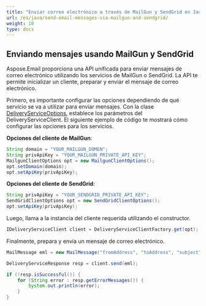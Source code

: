```yaml
---
title: "Enviar correo electrónico a través de MailGun y SendGrid en Java"
url: /es/java/send-email-messages-via-mailgun-and-sendgrid/
weight: 10
type: docs
---
```


## **Enviando mensajes usando MailGun y SendGrid**

Aspose.Email proporciona una API unificada para enviar mensajes de correo electrónico utilizando los servicios de MailGun o SendGrid. La API te permite inicializar un cliente, preparar y enviar el mensaje de correo electrónico.

Primero, es importante configurar las opciones dependiendo de qué servicio se va a utilizar para enviar mensajes. Con la clase [DeliveryServiceOptions](https://reference.aspose.com/email/java/com.aspose.email/deliveryserviceoptions/), establece los parámetros del DeliveryServiceClient. El siguiente ejemplo de código te mostrará cómo configurar las opciones para los servicios.

**Opciones del cliente de MailGun**:

```java
String domain = "YOUR_MAILGUN_DOMEN";
String privApiKey = "YOUR_MAILGUN_PRIVATE_API_KEY";
MailgunClientOptions opt = new MailgunClientOptions();
opt.setDomain(domain);
opt.setApiKey(privApiKey);
```

**Opciones del cliente de SendGrid**:

```java
String privApiKey = "YOUR_SENDGRID_PRIVATE_API_KEY";
SendGridClientOptions opt = new SendGridClientOptions();
opt.setApiKey(privApiKey);
```
Luego, llama a la instancia del cliente requerida utilizando el constructor.

```java
IDeliveryServiceClient client = DeliveryServiceClientFactory.get(opt);
```
Finalmente, prepara y envía un mensaje de correo electrónico.

```java
MailMessage eml = new MailMessage("fromAddress", "toAddress", "subject", "body");

DeliveryServiceResponse resp = client.send(eml);

if (!resp.isSuccessful()) {
    for (String error : resp.getErrorMessages()) {
        System.out.println(error);
    }
}
```
